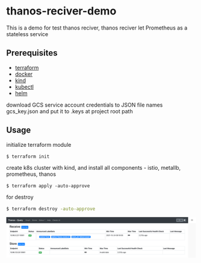 # thanos-reciver-demo

This is a demo for test thanos reciver, thanos reciver let Prometheus as a stateless service

## Prerequisites

- [terraform](https://www.terraform.io/downloads.html)
- [docker](https://www.docker.com/products/docker-desktop)
- [kind](https://kind.sigs.k8s.io/docs/user/quick-start#installation)
- [kubectl](https://kubernetes.io/docs/tasks/tools/install-kubectl/)
- [helm](https://helm.sh/docs/intro/install/)

download GCS service account credentials to JSON file names gcs_key.json and put it to .keys at project root path

## Usage

initialize terraform module

```bash
$ terraform init
```

create k8s cluster with kind, and install all components - istio, metallb, prometheus, thanos

```
$ terraform apply -auto-approve
```

for destroy

```bash
$ terraform destroy -auto-approve
```

![thanos-reciver](https://github.com/GrassShrimp/thanos-reciver-demo/blob/master/thanos-reciver.png)